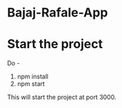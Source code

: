 # Bajaj-Rafale-App

# Start the project

Do - 
1. npm install
2. npm start

This will start the project at port 3000.
